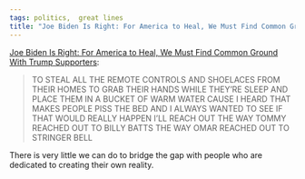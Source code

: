 ```yaml
---
tags: politics,  great lines
title: "Joe Biden Is Right: For America to Heal, We Must Find Common Ground With Trump Supporters"
---
```



[Joe Biden Is Right: For America to Heal, We Must Find Common Ground With Trump Supporters](https://www.theroot.com/joe-biden-is-right-for-america-to-heal-we-must-find-c-1845619808):

> TO STEAL ALL THE REMOTE CONTROLS AND SHOELACES FROM THEIR HOMES TO GRAB THEIR HANDS WHILE THEY’RE SLEEP AND PLACE THEM IN A BUCKET OF WARM WATER CAUSE I HEARD THAT MAKES PEOPLE PISS THE BED AND I ALWAYS WANTED TO SEE IF THAT WOULD REALLY HAPPEN I’LL REACH OUT THE WAY TOMMY REACHED OUT TO BILLY BATTS THE WAY OMAR REACHED OUT TO STRINGER BELL 

There is very little we can do to bridge the gap with people who are dedicated to creating their own reality.
